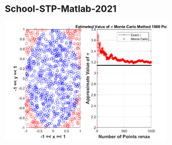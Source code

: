 # School-STP-Matlab-2021
![pi](https://github.com/Arfaouim/School-STP-Matlab-2021/blob/main/Homework/Pi_value.png)
